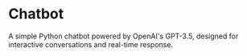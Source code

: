 # Chatbot
A simple Python chatbot powered by OpenAI's GPT-3.5, designed for interactive conversations and real-time response.
